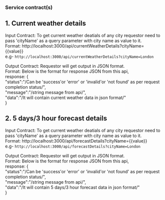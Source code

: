 ### Service contract(s)

## 1. Current weather details
   Input Contract: To get current weather deatials of any city requestor need to pass 'cityName' as a query parameter with city name as    value to it.<br />
   Format: http://localhost:3000/api/currentWeatherDetails?cityName={{value}}<br />
   e.g- ```http://localhost:3000/api/currentWeatherDetails?cityName=London```<br />
   
   Output Contract: Requestor will get output in JSON format.<br />
   Format: Below is the format for response JSON from this api,<br />
   response: {<br />
              "status":"/Can be 'success'or 'error' or 'invalid'or 'not found' as per request completion status/",<br />
              "message":"/string message from api/",<br />
              "data":"/It will contain current weather data in json format/"<br />
             }
   
## 2. 5 days/3 hour forecast details
   Input Contract: To get current weather deatials of any city requestor need to pass 'cityName' as a query parameter with city name as    value to it.<br />
   Format: http://localhost:3000/api/forecastDetails?cityName={{value}}<br />
   e.g- ```http://localhost:3000/api/forecastDetails?cityName=London```<br />
   
   Output Contract: Requestor will get output in JSON format.<br />
   Format: Below is the format for response JSON from this api,<br />
   response: {<br />
              "status":"/Can be 'success'or 'error' or 'invalid'or 'not found' as per request completion status/",<br />
              "message":"/string message from api/",<br />
              "data":"/It will contain 5 days/3 hour forecast data in json format/"<br />
             }
   
